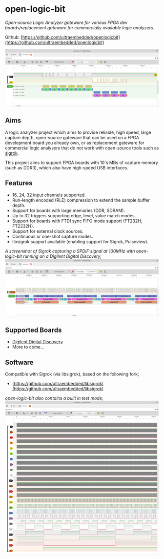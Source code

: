 # open-logic-bit
*Open-source Logic Analyzer gateware for various FPGA dev boards/replacement gateware for commercially available logic analyzers.*

Github: [https://github.com/ultraembedded/openlogicbit](https://github.com/ultraembedded/openlogicbit)

![Demo-uart](docs/pulseview_uart.png)

## Aims
A logic analyzer project which aims to provide reliable, high speed, large capture depth, open-source gateware that can be used on a FPGA development board you already own, or as replacement gateware for commercial logic analysers that do not work with open-source tools such as [sigrok](https://sigrok.org/).

This project aims to support FPGA boards with 10's MBs of capture memory (such as DDR3), which also have high-speed USB interfaces.

## Features
* 16, 24, 32 input channels supported.
* Run-length encoded (RLE) compression to extend the sample buffer depth.
* Support for boards with large memories (DDR, SDRAM).
* Up to 32 triggers supporting edge, level, value match modes.
* Support for boards with FTDI sync FIFO mode support (FT232H, FT2232H).
* Support for external clock sources.
* Continuous or one-shot capture modes.
* libsigrok support available (enabling support for Sigrok, Pulseview).

*A screenshot of Sigrok capturing a SPDIF signal at 100MHz with open-logic-bit running on a Digilent Digital Discovery;*
![Demo-spdif](docs/pulseview_spdif.png)

## Supported Boards
* [Digilent Digital Discovery](https://reference.digilentinc.com/test-and-measurement/digital-discovery/start)
* More to come...

## Software
Compatible with Sigrok (via libsigrok), based on the following fork;
* [https://github.com/ultraembedded/libsigrok](https://github.com/ultraembedded/libsigrok)

*open-logic-bit also contains a built in test mode;*
![Demo-counter](docs/pulseview_counter.png)
